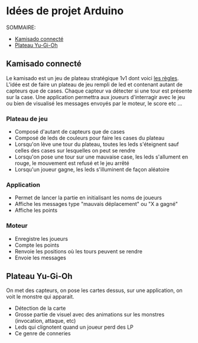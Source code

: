 # Idées de projet Arduino

SOMMAIRE:
* [Kamisado connecté](#kamisado-connect%C3%A9)
* [Plateau Yu-Gi-Oh](#plateau-yu-gi-oh)

## Kamisado connecté

Le kamisado est un jeu de plateau stratégique 1v1 dont voici [les règles](http://www.yucata.de/en/Rules/Kamisado).
L'idée est de faire un plateau de jeu rempli de led et contenant autant de capteurs que de cases. Chaque capteur va détecter si une tour est présente sur la case. Une application permettra aux joueurs d'interragir avec le jeu ou bien de visualisé les messages envoyés par le moteur, le score etc ...

### Plateau de jeu
* Composé d'autant de capteurs que de cases
* Composé de leds de couleurs pour faire les cases du plateau
* Lorsqu'on lève une tour du plateau, toutes les leds s'éteignent sauf celles des cases sur lesquelles on peut se rendre
* Lorsqu'on pose une tour sur une mauvaise case, les leds s'allument en rouge, le mouvement est refusé et le jeu arrêté
* Lorsqu'un joueur gagne, les leds s'illuminent de façon aléatoire

### Application
* Permet de lancer la partie en initialisant les noms de joueurs
* Affiche les messages type "mauvais déplacement" ou "X a gagné"
* Affiche les points

### Moteur
* Enregistre les joueurs
* Compte les points
* Renvoie les positions où les tours peuvent se rendre
* Envoie les messages

## Plateau Yu-Gi-Oh

On met des capteurs, on pose les cartes dessus, sur une application, on voit le monstre qui apparait.

* Détection de la carte
* Grosse partie de visuel avec des animations sur les monstres (invocation, attaque, etc)
* Leds qui clignotent quand un joueur perd des LP
* Ce genre de conneries
